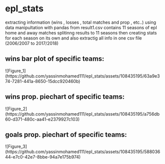 # epl_stats
extracting information (wins , losses  , total matches and prop , etc..)  using data manipultation with pandas from result1.csv contains 11 seasons of epl home and away matches 
splitinng results to 11 seasons then creating stats for each season on its own and also extractig all info in one csv file (2006/2007 to 2017/2018)


<h2>wins bar plot of specific teams:</h2>
![Figure_1](https://github.com/yassinmohamed111/epl_stats/assets/108435195/63a9e374-7281-441a-8650-15dcc920460b)

<h2>wins prop. piechart of specific teams:</h2>
![Figure_2](https://github.com/yassinmohamed111/epl_stats/assets/108435195/a756db60-d371-480c-aa41-e2379927c103)


<h2>goals prop. piechart of specific teams: </h2>
![Figure_3](https://github.com/yassinmohamed111/epl_stats/assets/108435195/58803644-e7c0-42e7-8bbe-94a7e175b974)
